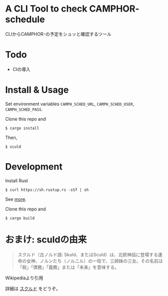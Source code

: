 # A CLI Tool to check CAMPHOR- schedule
CLIからCAMPHOR-の予定をシュッと確認するツール

# Todo

- CIの導入

# Install & Usage
Set environment variables `CAMPH_SCHED_URL`, `CAMPH_SCHED_USER`, `CAMPH_SCHED_PASS`.

Clone this repo and

```
$ cargo install
```

Then,

```
$ sculd
```

# Development
Install Rust

```
$ curl https://sh.rustup.rs -sSf | sh
```

See [more](https://www.rust-lang.org/en-US/install.html).

Clone this repo and

```
$ cargo build
```

# おまけ: sculdの由来
> スクルド（古ノルド語: Skuld、またはSculd）は、北欧神話に登場する運命の女神、ノルンたち（ノルニル）の一柱で、三姉妹の三女。その名前は「税」「債務」「義務」または「未来」を意味する。

Wikipediaより引用

詳細は [スクルド](https://ja.wikipedia.org/wiki/%E3%82%B9%E3%82%AF%E3%83%AB%E3%83%89) をどうぞ。

